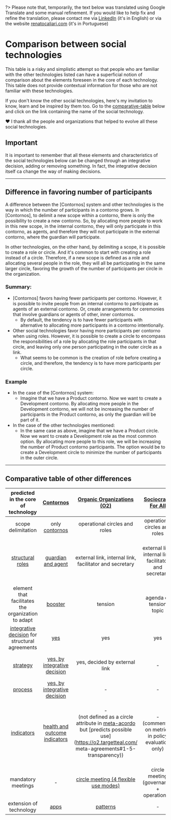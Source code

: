 
?> Please note that, temporarily, the text below was translated using Google Translate and some manual refinement. If you would like to help fix and refine the translation, please contact me via [LinkedIn](https://www.linkedin.com/in/renatocaliari/) (it's in English) or via the website [renatocaliari.com](https://www.renatocaliari.com) (it's in Portuguese) 

# Comparison between social technologies
This table is a risky and simplistic attempt so that people who are familiar with the other technologies listed can have a superficial notion of comparison about the elements foreseen in the core of each technology.
This table does not provide contextual information for those who are not familiar with these technologies.

If you don't know the other social technologies, here's my invitation to know, learn and be inspired by them too. Go to the [comparative-table](#comparative-table-of-others-diferen%C3%A7as) below and click on the link containing the name of the social technology.

❤️ I thank all the people and organizations that helped to evolve all these social technologies.

## Important

It is important to remember that all these elements and characteristics of the social technologies below can be changed through an integrative decision, adding or removing something. In fact, the integrative decision itself ca change the way of making decisions.

---

## Difference in favoring number of participants
A difference between the [Contornos] system and other technologies is the way in which the number of participants in a contorno grows.
In [Contornos], to delimit a new scope within a contorno, there is only the possibility to create a new contorno. So, by allocating more people to work in this new scope, in the internal contorno, they will only participate in this contorno, as agents, and therefore they will not participate in the external contorno, where the guardian will participate.

In other technologies, on the other hand, by delimiting a scope, it is possible to create a role or circle. And it's common to start with creating a role instead of a circle. Therefore, if a new scope is defined as a role and allocating several people in the role, they will all be participating in the same larger circle, favoring the growth of the number of participants per circle in the organization.

### Summary:
- [Contornos] favors having fewer participants per contorno. However, it is possible to invite people from an internal contorno to participate as agents of an external contorno. Or, create arrangements for ceremonies that involve guardians or agents of other, inner contornos.
  - By default, the tendency is to have fewer participants with alternative to allocating more participants in a contorno intentionally.
- Other social technologies favor having more participants per contorno when using roles. However, it is possible to create a circle to encompass the responsibilities of a role by allocating the role participants in that circle, and leaving only one person participating in the outer circle as a link.
  - What seems to be common is the creation of role before creating a circle, and therefore, the tendency is to have more participants per circle.

### Example
- In the case of the [Contornos] system:
  - Imagine that we have a Product contorno. Now we want to create a Development contorno. By allocating more people in the Development contorno, we will not be increasing the number of participants in the Product contorno, as only the guardian will be part of it.
- In the case of the other technologies mentioned:
  - In the same case as above, imagine that we have a Product circle. Now we want to create a Development role as the most common option. By allocating more people to this role, we will be increasing the number of Product contorno participants. The option would be to create a Development circle to minimize the number of participants in the outer circle.


---

## Comparative table of other differences
| predicted in the core of technology | [Contornos](https://github.com/renatoac/contornos/wiki) | [Organic Organizations (O2)](https://o2.targetteal.com/) | [Sociocracy For All](https://www.sociocracyforall.org/) | [Sociocracy 3.0](https://sociocracy30.org/) | [Holacracy](https://www.holacracy.org/) |
| :-------------: | :-------------: | :-------------: | :-------------: | :-------------: | :-------------: |
| scope delimitation | only [contornos](contornos) | operational circles and roles | operational circles and roles | operational circles and roles | operational circles and roles |
| [structural roles](contornos#structural-roles) | [guardian and agent](contornos#structural-roles) | external link, internal link, facilitator and secretary | external link, internal link, facilitator and secretary | links | external link, internal link, facilitator and secretary |
| element that facilitates the organization to adapt | [booster](contornos#boosters) | tension | agenda or tension topic | [tension](https://patterns.sociocracy30.org/navigate-via-tension.html) | tension |
| [integrative decision](contornos#integrative-decision) for structural agreements | [yes](contornos#integrative-decision) | yes | yes | yes | yes |
| [strategy](contornos#strategy-how) | [yes, by integrative decision](contornos#strategy-how) | yes, decided by external link | - | - | yes, decided by the external link |
| [process](contornos#process-how) | [yes, by integrative decision](contornos#process-how) | - | - | - | - |
| [indicators](contornos#indicators) | [health and outcome indicators](contornos#sa-indicators) | -<br />(not defined as a circle attribute in [meta-acordo](https://o2.targetteal.com/meta-acordos) but [predicts possible use](https://o2.targetteal.com/ meta-agreements#1-5-transparency)) | -<br />(commented on metrics in policy evaluation only) | [key metrics](https://sociocracy30.org/_res/practical-guide/S3-practical-guide.pdf) | -<br />(not a [role](https://github.com/holacracyone/Holacracy-Constitution/blob/v5.0-beta2/Holacracy-Constitution.md#11-role-definition) or circle  attribute but leaves open to a role [collect metrics](https://github.com/holacracyone/Holacracy-Constitution/blob/v5.0-beta2/Holacracy-Constitution.md#21-duty-of-transparency) and process in meetings)
| mandatory meetings | - | [circle meeting (4 flexible use modes)](https://o2.targetteal.com/meta-acordos#3-reunioes-de-circlo) | circle meeting (governance + operational) | - | governance meeting and operational meeting |
| extension of technology | [apps](apps) | [patterns](https://o2.targetteal.com/biblioteca/patroes) | - | [patterns](https://illustrations.sociocracy30.org/img/en/framework/pattern-map.png) | [apps](https://www.holacracy.org/apps) |

